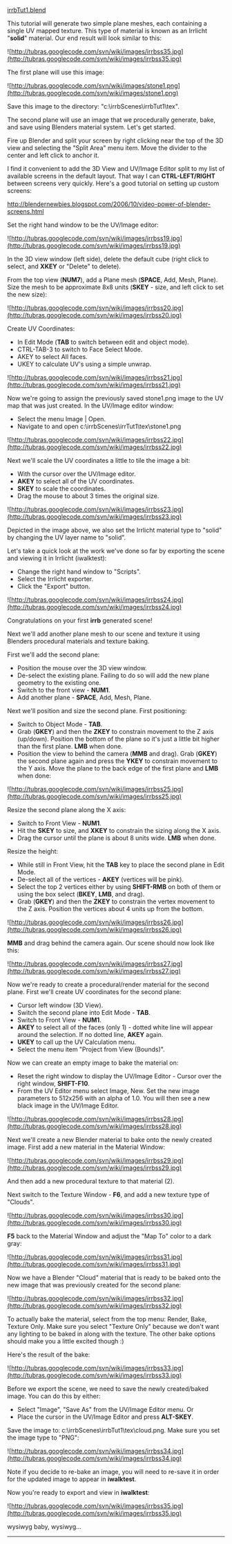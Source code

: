 [irrbTut1.blend](http://tubras.googlecode.com/svn/trunk/tools/blendfiles/irrbTut1.blend)

This tutorial will generate two simple plane meshes, each containing a single UV mapped texture.  This type of material is known as an Irrlicht "**solid**" material. Our end result will look similar to this:

![http://tubras.googlecode.com/svn/wiki/images/irrbss35.jpg](http://tubras.googlecode.com/svn/wiki/images/irrbss35.jpg)

The first plane will use this image:

![http://tubras.googlecode.com/svn/wiki/images/stone1.png](http://tubras.googlecode.com/svn/wiki/images/stone1.png)

Save this image to the directory: "c:\irrbScenes\irrbTut1\tex".

The second plane will use an image that we procedurally generate, bake, and save using Blenders material system.  Let's get started.

Fire up Blender and split your screen by right clicking near the top of the 3D view and selecting the "Split Area" menu item.  Move the divider to the center and left click to anchor it.


I find it convenient to add the 3D View and UV/Image Editor split to my list of available screens in the default layout.  That way I can **CTRL-LEFT/RIGHT** between screens very quickly.  Here's a good tutorial on setting up custom screens:

http://blendernewbies.blogspot.com/2006/10/video-power-of-blender-screens.html

Set the right hand window to be the UV/Image editor:

![http://tubras.googlecode.com/svn/wiki/images/irrbss19.jpg](http://tubras.googlecode.com/svn/wiki/images/irrbss19.jpg)

In the 3D view window (left side), delete the default cube (right click to select, and **XKEY** or "Delete" to delete).

From the top view (**NUM7**), add a Plane mesh (**SPACE**, Add, Mesh, Plane).  Size the mesh to be approximate 8x8 units (**SKEY** - size, and left click to set the new size):

![http://tubras.googlecode.com/svn/wiki/images/irrbss20.jpg](http://tubras.googlecode.com/svn/wiki/images/irrbss20.jpg)

Create UV Coordinates:

  * In Edit Mode (**TAB** to switch between edit and object mode).
  * CTRL-TAB-3 to switch to Face Select Mode.
  * AKEY to select All faces.
  * UKEY to calculate UV's using a simple unwrap.

![http://tubras.googlecode.com/svn/wiki/images/irrbss21.jpg](http://tubras.googlecode.com/svn/wiki/images/irrbss21.jpg)

Now we're going to assign the previously saved stone1.png image to the UV map that was just created.  In the UV/Image editor window:

  * Select the menu Image | Open.
  * Navigate to and open c:\irrbScenes\irrTut1\tex\stone1.png

![http://tubras.googlecode.com/svn/wiki/images/irrbss22.jpg](http://tubras.googlecode.com/svn/wiki/images/irrbss22.jpg)

Next we'll scale the UV coordinates a little to tile the image a bit:

  * With the cursor over the UV/Image editor.
  * **AKEY** to select all of the UV coordinates.
  * **SKEY** to scale the coordinates.
  * Drag the mouse to about 3 times the original size.

![http://tubras.googlecode.com/svn/wiki/images/irrbss23.jpg](http://tubras.googlecode.com/svn/wiki/images/irrbss23.jpg)

Depicted in the image above, we also set the Irrlicht material type to "solid" by changing the UV layer name to "solid".

Let's take a quick look at the work we've done so far by exporting the scene and viewing it in Irrlicht (iwalktest):

  * Change the right hand window to "Scripts".
  * Select the Irrlicht exporter.
  * Click the "Export" button.

![http://tubras.googlecode.com/svn/wiki/images/irrbss24.jpg](http://tubras.googlecode.com/svn/wiki/images/irrbss24.jpg)

Congratulations on your first **irrb** generated scene!

Next we'll add another plane mesh to our scene and texture it using Blenders procedural materials and texture baking.

First we'll add the second plane:

  * Position the mouse over the 3D view window.
  * De-select the existing plane.  Failing to do so will add the new plane geometry to the existing one.
  * Switch to the front view - **NUM1**.
  * Add another plane - **SPACE**, Add, Mesh, Plane.

Next we'll position and size the second plane.  First positioning:

  * Switch to Object Mode - **TAB**.
  * Grab (**GKEY**) and then the **ZKEY** to constrain movement to the Z axis (up/down).  Position the bottom of the plane so it's just a little bit higher than the first plane. **LMB** when done.
  * Position the view to behind the camera (**MMB** and drag). Grab (**GKEY**) the second plane again and press the **YKEY** to constrain movement to the Y axis.  Move the plane to the back edge of the first plane and **LMB** when done:

![http://tubras.googlecode.com/svn/wiki/images/irrbss25.jpg](http://tubras.googlecode.com/svn/wiki/images/irrbss25.jpg)

Resize the second plane along the X axis:

  * Switch to Front View - **NUM1**.
  * Hit the **SKEY** to size, and **XKEY** to constrain the sizing along the X axis.
  * Drag the cursor until the plane is about 8 units wide. **LMB** when done.

Resize the height:

  * While still in Front View, hit the **TAB** key to place the second plane in Edit Mode.
  * De-select all of the vertices - **AKEY** (vertices will be pink).
  * Select the top 2 vertices either by using **SHIFT-RMB** on both of them or using the box select (**BKEY**, **LMB**, and drag).
  * Grab (**GKEY**) and then the **ZKEY** to constrain the vertex movement to the Z axis.  Position the vertices about 4 units up from the bottom.

![http://tubras.googlecode.com/svn/wiki/images/irrbss26.jpg](http://tubras.googlecode.com/svn/wiki/images/irrbss26.jpg)

**MMB** and drag behind the camera again. Our scene should now look like this:

![http://tubras.googlecode.com/svn/wiki/images/irrbss27.jpg](http://tubras.googlecode.com/svn/wiki/images/irrbss27.jpg)

Now we're ready to create a procedural/render material for the second plane. First we'll create UV coordinates for the second plane:

  * Cursor left window (3D View).
  * Switch the second plane into Edit Mode - **TAB**.
  * Switch to Front View - **NUM1**.
  * **AKEY** to select all of the faces (only 1) - dotted white line will appear around the selection.  If no dotted line, **AKEY** again.
  * **UKEY** to call up the UV Calculation menu.
  * Select the menu item "Project from View (Bounds)".

Now we can create an empty image to bake the material on:

  * Reset the right window to display the UV/Image Editor - Cursor over the right window, **SHIFT-F10**.
  * From the UV Editor menu select Image, New.  Set the new image parameters to 512x256 with an alpha of 1.0.  You will then see a new black image in the UV/Image Editor.

![http://tubras.googlecode.com/svn/wiki/images/irrbss28.jpg](http://tubras.googlecode.com/svn/wiki/images/irrbss28.jpg)

Next we'll create a new Blender material to bake onto the newly created image.  First add a new material in the Material Window:

![http://tubras.googlecode.com/svn/wiki/images/irrbss29.jpg](http://tubras.googlecode.com/svn/wiki/images/irrbss29.jpg)

And then add a new procedural texture to that material (2).

Next switch to the Texture Window - **F6**, and add a new texture type of "Clouds".

![http://tubras.googlecode.com/svn/wiki/images/irrbss30.jpg](http://tubras.googlecode.com/svn/wiki/images/irrbss30.jpg)

**F5** back to the Material Window and adjust the "Map To" color to a dark gray:

![http://tubras.googlecode.com/svn/wiki/images/irrbss31.jpg](http://tubras.googlecode.com/svn/wiki/images/irrbss31.jpg)

Now we have a Blender "Cloud" material that is ready to be baked onto the new image that was previously created for the second plane:

![http://tubras.googlecode.com/svn/wiki/images/irrbss32.jpg](http://tubras.googlecode.com/svn/wiki/images/irrbss32.jpg)

To actually bake the material, select from the top menu: Render, Bake, Texture Only.  Make sure you select "Texture Only" because we don't want any lighting to be baked in along with the texture.  The other bake options should make you a little excited though :)

Here's the result of the bake:

![http://tubras.googlecode.com/svn/wiki/images/irrbss33.jpg](http://tubras.googlecode.com/svn/wiki/images/irrbss33.jpg)

Before we export the scene, we need to save the newly created/baked image.  You can do this by either:

  * Select "Image", "Save As" from the UV/Image Editor menu. Or
  * Place the cursor in the UV/Image Editor and press **ALT-SKEY**.

Save the image to:  c:\irrbScenes\irrbTut1\tex\cloud.png.  Make sure you set the image type to "PNG":

![http://tubras.googlecode.com/svn/wiki/images/irrbss34.jpg](http://tubras.googlecode.com/svn/wiki/images/irrbss34.jpg)

Note if you decide to re-bake an image, you will need to re-save it in order for the updated image to appear in **iwalktest**.

Now you're ready to export and view in **iwalktest**:

![http://tubras.googlecode.com/svn/wiki/images/irrbss35.jpg](http://tubras.googlecode.com/svn/wiki/images/irrbss35.jpg)

wysiwyg baby, wysiwyg...


---
